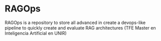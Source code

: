 # RAGOps
RAGOps is a repository to store all advanced in create a devops-like pipeline to quickly create and evaluate RAG architectures (TFE Master en Inteligencia Artificial en UNIR)

